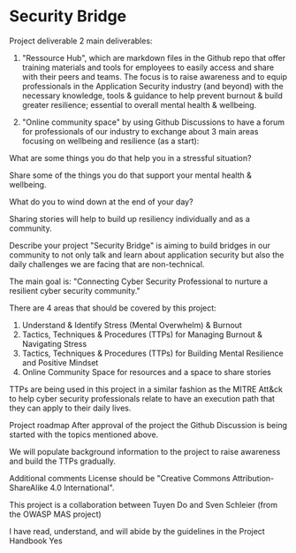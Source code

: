 # Security Bridge

Project deliverable
2 main deliverables:

1. "Ressource Hub", which are markdown files in the Github repo that offer training materials and tools for employees to easily access and share with their peers and teams. The focus is to raise awareness and to equip professionals in the Application Security industry (and beyond) with the necessary knowledge, tools & guidance to help prevent burnout & build greater resilience; essential to overall mental health & wellbeing. 

2. "Online community space" by using Github Discussions to have a forum for professionals of our industry to exchange about 3 main areas focusing on wellbeing and resilience (as a start):

What are some things you do that help you in a stressful situation?

Share some of the things you do that support your mental health & wellbeing.

What do you to wind down at the end of your day?

Sharing stories will help to build up resiliency individually and as a community. 

Describe your project
"Security Bridge" is aiming to build bridges in our community to not only talk and learn about application security but also the daily challenges we are facing that are non-technical.

The main goal is: "Connecting Cyber Security Professional to nurture a resilient cyber security community."

There are 4 areas that should be covered by this project:

1. Understand & Identify Stress (Mental Overwhelm) & Burnout 
2. Tactics, Techniques & Procedures (TTPs) for Managing Burnout & Navigating Stress
3. Tactics, Techniques & Procedures (TTPs) for Building Mental Resilience and Positive Mindset
4. Online Community Space for resources and a space to share stories

TTPs are being used in this project in a similar fashion as the MITRE Att&ck to help cyber security professionals relate to have an execution path that they can apply to their daily lives. 

Project roadmap
After approval of the project the Github Discussion is being started with the topics mentioned above. 

We will populate background information to the project to raise awareness and build the TTPs gradually.

Additional comments
License should be "Creative Commons Attribution-ShareAlike 4.0 International".

This project is a collaboration between Tuyen Do and Sven Schleier (from the OWASP MAS project)

I have read, understand, and will abide by the guidelines in the Project Handbook
Yes
